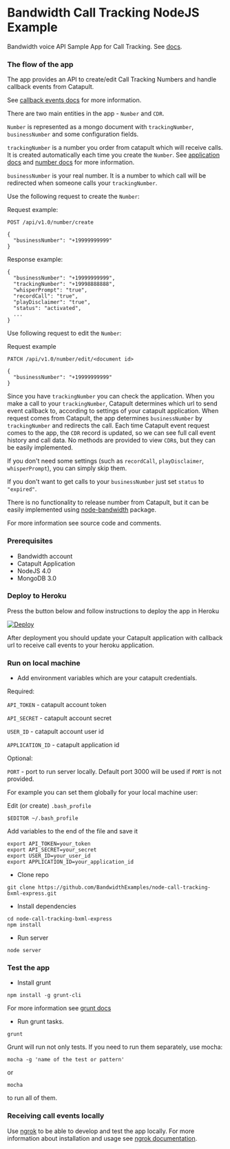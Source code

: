 # Bandwidth Call Tracking NodeJS Example #

Bandwidth voice API Sample App for Call Tracking. See [docs](http://ap.bandwidth.com/).

### The flow of the app ###

The app provides an API to create/edit Call Tracking Numbers and handle callback events from Catapult.

See [callback events docs](http://ap.bandwidth.com/docs/xml/bxml-callback-events/) for more information.

There are two main entities in the app - `Number` and `CDR`.

`Number` is represented as a mongo document with `trackingNumber`, `businessNumber` and some configuration fields.

`trackingNumber` is a number you order from catapult which will receive calls. It is created automatically each time you create the `Number`. See [application docs](http://ap.bandwidth.com/docs/rest-api/applications/) and [number docs](http://ap.bandwidth.com/docs/rest-api/phonenumbers/) for more information.

`businessNumber` is your real number. It is a number to which call will be redirected when someone calls your `trackingNumber`.

Use the following request to create the `Number`:

Request example:

`POST /api/v1.0/number/create`

```
{
  "businessNumber": "+19999999999"
}
```

Response example:

```
{
  "businessNumber": "+19999999999",
  "trackingNumber": "+19998888888",
  "whisperPrompt": "true",
  "recordCall": "true",
  "playDisclaimer": "true",
  "status": "activated",
  ...
}
```

Use following request to edit the `Number`:

Request example

`PATCH /api/v1.0/number/edit/<document id>`

```
{
  "businessNumber": "+19999999999"
}
```

Since you have `trackingNumber` you can check the application. When you make a call to your `trackingNumber`, Catapult determines which url to send event callback to, according to settings of your catapult application. When request comes from Catapult, the app determines `businessNumber` by `trackingNumber` and redirects the call. Each time Catapult event request comes to the app, the `CDR` record is updated, so we can see full call event history and call data.
No methods are provided to view `CDR`s, but they can be easily implemented.

If you don't need some settings (such as `recordCall`, `playDisclaimer`, `whisperPrompt`), you can simply skip them.

If you don't want to get calls to your `businessNumber` just set `status` to `"expired"`.

There is no functionality to release number from Catapult, but it can be easily implemented using [node-bandwidth](https://github.com/bandwidthcom/node-bandwidth) package.

For more information see source code and comments.

### Prerequisites ###

* Bandwidth account
* Catapult Application
* NodeJS 4.0
* MongoDB 3.0

### Deploy to Heroku ###

Press the button below and follow instructions to deploy the app in Heroku

[![Deploy](https://www.herokucdn.com/deploy/button.svg)](https://heroku.com/deploy)

After deployment you should update your Catapult application with callback url to receive call events to your heroku application.

### Run on local machine ###

* Add environment variables which are your catapult credentials.

Required:

`API_TOKEN` - catapult account token

`API_SECRET` - catapult account secret

`USER_ID` - catapult account user id

`APPLICATION_ID` - catapult application id

Optional:

`PORT` - port to run server locally. Default port 3000 will be used if `PORT` is not provided.

For example you can set them globally for your local machine user:

Edit (or create) `.bash_profile`

`$EDITOR ~/.bash_profile`

Add variables to the end of the file and save it

```
export API_TOKEN=your_token
export API_SECRET=your_secret
export USER_ID=your_user_id
export APPLICATION_ID=your_application_id
```

* Clone repo

```
git clone https://github.com/BandwidthExamples/node-call-tracking-bxml-express.git
```

* Install dependencies

```
cd node-call-tracking-bxml-express
npm install
```

* Run server
```
node server
```


### Test the app ###

* Install grunt
```
npm install -g grunt-cli
```

For more information see [grunt docs](http://gruntjs.com/getting-started#installing-the-cli)

* Run grunt tasks.
```
grunt
```

Grunt will run not only tests. If you need to run them separately, use mocha:
```
mocha -g 'name of the test or pattern'
```

or

```
mocha
```

to run all of them.

### Receiving call events locally ###

Use [ngrok](https://ngrok.com/) to be able to develop and test the app locally. For more information about installation and usage see [ngrok documentation](https://ngrok.com/docs).
